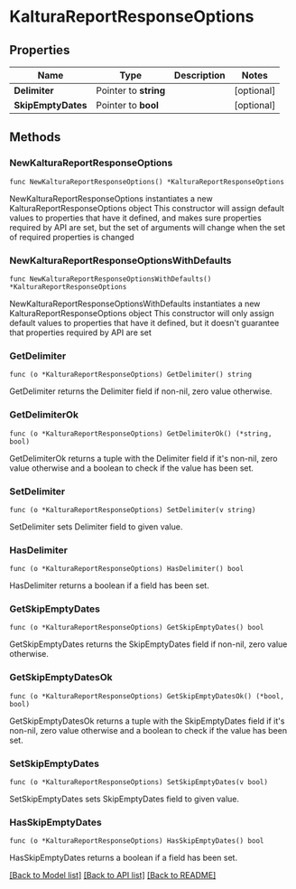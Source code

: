 # KalturaReportResponseOptions

## Properties

Name | Type | Description | Notes
------------ | ------------- | ------------- | -------------
**Delimiter** | Pointer to **string** |  | [optional] 
**SkipEmptyDates** | Pointer to **bool** |  | [optional] 

## Methods

### NewKalturaReportResponseOptions

`func NewKalturaReportResponseOptions() *KalturaReportResponseOptions`

NewKalturaReportResponseOptions instantiates a new KalturaReportResponseOptions object
This constructor will assign default values to properties that have it defined,
and makes sure properties required by API are set, but the set of arguments
will change when the set of required properties is changed

### NewKalturaReportResponseOptionsWithDefaults

`func NewKalturaReportResponseOptionsWithDefaults() *KalturaReportResponseOptions`

NewKalturaReportResponseOptionsWithDefaults instantiates a new KalturaReportResponseOptions object
This constructor will only assign default values to properties that have it defined,
but it doesn't guarantee that properties required by API are set

### GetDelimiter

`func (o *KalturaReportResponseOptions) GetDelimiter() string`

GetDelimiter returns the Delimiter field if non-nil, zero value otherwise.

### GetDelimiterOk

`func (o *KalturaReportResponseOptions) GetDelimiterOk() (*string, bool)`

GetDelimiterOk returns a tuple with the Delimiter field if it's non-nil, zero value otherwise
and a boolean to check if the value has been set.

### SetDelimiter

`func (o *KalturaReportResponseOptions) SetDelimiter(v string)`

SetDelimiter sets Delimiter field to given value.

### HasDelimiter

`func (o *KalturaReportResponseOptions) HasDelimiter() bool`

HasDelimiter returns a boolean if a field has been set.

### GetSkipEmptyDates

`func (o *KalturaReportResponseOptions) GetSkipEmptyDates() bool`

GetSkipEmptyDates returns the SkipEmptyDates field if non-nil, zero value otherwise.

### GetSkipEmptyDatesOk

`func (o *KalturaReportResponseOptions) GetSkipEmptyDatesOk() (*bool, bool)`

GetSkipEmptyDatesOk returns a tuple with the SkipEmptyDates field if it's non-nil, zero value otherwise
and a boolean to check if the value has been set.

### SetSkipEmptyDates

`func (o *KalturaReportResponseOptions) SetSkipEmptyDates(v bool)`

SetSkipEmptyDates sets SkipEmptyDates field to given value.

### HasSkipEmptyDates

`func (o *KalturaReportResponseOptions) HasSkipEmptyDates() bool`

HasSkipEmptyDates returns a boolean if a field has been set.


[[Back to Model list]](../README.md#documentation-for-models) [[Back to API list]](../README.md#documentation-for-api-endpoints) [[Back to README]](../README.md)


